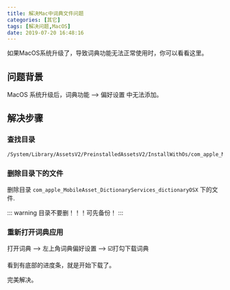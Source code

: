 ```yaml
---
title: 解决Mac中词典文件问题
categories: [其它]
tags: [解决问题,MacOS]
date: 2019-07-20 16:48:16
---
```


如果MacOS系统升级了，导致词典功能无法正常使用时，你可以看看这里。

<!-- more -->

## 问题背景

MacOS 系统升级后，词典功能 --> 偏好设置 中无法添加。

## 解决步骤

### 查找目录

```sh
/System/Library/AssetsV2/PreinstalledAssetsV2/InstallWithOs/com_apple_MobileAsset_DictionaryServices_dictionaryOSX
```

### 删除目录下的文件

删除目录 `com_apple_MobileAsset_DictionaryServices_dictionaryOSX` 下的文件.

::: warning
目录不要删！！！可先备份！
:::

### 重新打开词典应用

打开词典 --> 左上角词典偏好设置 --> ☑️打勾下载词典

看到有底部的进度条，就是开始下载了。

完美解决。
